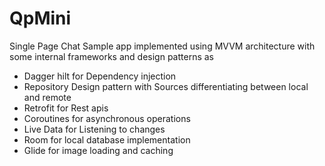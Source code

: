 # QpMini
Single Page Chat Sample app implemented using MVVM architecture with some internal frameworks and design patterns as 
- Dagger hilt for Dependency injection
- Repository Design pattern with Sources differentiating between local and remote
- Retrofit for Rest apis
- Coroutines for asynchronous operations
- Live Data for Listening to changes
- Room for local database implementation
- Glide for image loading and caching
